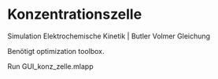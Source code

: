 # Konzentrationszelle
Simulation Elektrochemische Kinetik | Butler Volmer Gleichung

Benötigt optimization toolbox.

Run GUI_konz_zelle.mlapp
